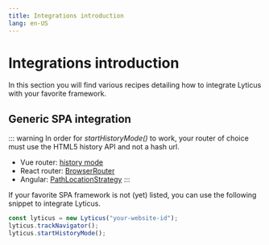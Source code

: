 ```yaml
---
title: Integrations introduction
lang: en-US
---
```


# Integrations introduction

In this section you will find various recipes detailing how to integrate Lyticus with your favorite framework.

## Generic SPA integration

::: warning
In order for _startHistoryMode()_ to work, your router of choice must use the HTML5 history API and not a hash url.

- Vue router: [history mode](https://router.vuejs.org/guide/essentials/history-mode.html)
- React router: [BrowserRouter](https://reacttraining.com/react-router/web/api/BrowserRouter)
- Angular: [PathLocationStrategy](https://router.vuejs.org/guide/essentials/history-mode.html)
  :::

If your favorite SPA framework is not (yet) listed, you can use the following snippet to integrate Lyticus.

```javascript
const lyticus = new Lyticus("your-website-id");
lyticus.trackNavigator();
lyticus.startHistoryMode();
```
